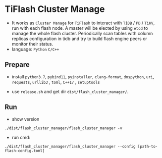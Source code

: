 # TiFlash Cluster Manage

- It works as `Cluster Manage` for `TiFlash` to interact with `TiDB` / `PD` / `TiKV`, run with each flash node.
A master will be elected by using `etcd` to manage the whole flash cluster. Periodically scan tables with column 
replicas configuration in tidb and try to build flash engine peers or monitor their status.
- language: `Python` `C/C++`

## Prepare

* install `python3.7`, `pybind11`, `pyinstaller`, `clang-format`, `dnspython`, `uri`, `requests`, `urllib3`
, `toml`, `C++17`
, `setuptools`

* use `release.sh` and get dir `dist/flash_cluster_manager/`.

## Run

* show version
```
./dist/flash_cluster_manager/flash_cluster_manager -v
```

* run cmd:
```
./dist/flash_cluster_manager/flash_cluster_manager --config [path-to-flash-config.toml]
```
